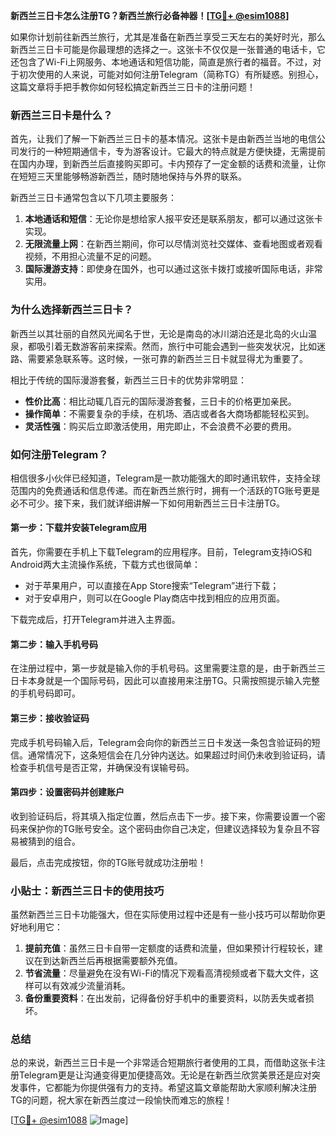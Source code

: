 **新西兰三日卡怎么注册TG？新西兰旅行必备神器！[[TG💪+ @esim1088](https://t.me/s/esim1088)]**

如果你计划前往新西兰旅行，尤其是准备在新西兰享受三天左右的美好时光，那么新西兰三日卡可能是你最理想的选择之一。这张卡不仅仅是一张普通的电话卡，它还包含了Wi-Fi上网服务、本地通话和短信功能，简直是旅行者的福音。不过，对于初次使用的人来说，可能对如何注册Telegram（简称TG）有所疑惑。别担心，这篇文章将手把手教你如何轻松搞定新西兰三日卡的注册问题！

### 新西兰三日卡是什么？

首先，让我们了解一下新西兰三日卡的基本情况。这张卡是由新西兰当地的电信公司发行的一种短期通信卡，专为游客设计。它最大的特点就是方便快捷，无需提前在国内办理，到新西兰后直接购买即可。卡内预存了一定金额的话费和流量，让你在短短三天里能够畅游新西兰，随时随地保持与外界的联系。

新西兰三日卡通常包含以下几项主要服务：
1. **本地通话和短信**：无论你是想给家人报平安还是联系朋友，都可以通过这张卡实现。
2. **无限流量上网**：在新西兰期间，你可以尽情浏览社交媒体、查看地图或者观看视频，不用担心流量不足的问题。
3. **国际漫游支持**：即使身在国外，也可以通过这张卡拨打或接听国际电话，非常实用。

### 为什么选择新西兰三日卡？

新西兰以其壮丽的自然风光闻名于世，无论是南岛的冰川湖泊还是北岛的火山温泉，都吸引着无数游客前来探索。然而，旅行中可能会遇到一些突发状况，比如迷路、需要紧急联系等。这时候，一张可靠的新西兰三日卡就显得尤为重要了。

相比于传统的国际漫游套餐，新西兰三日卡的优势非常明显：
- **性价比高**：相比动辄几百元的国际漫游套餐，三日卡的价格更加亲民。
- **操作简单**：不需要复杂的手续，在机场、酒店或者各大商场都能轻松买到。
- **灵活性强**：购买后立即激活使用，用完即止，不会浪费不必要的费用。

### 如何注册Telegram？

相信很多小伙伴已经知道，Telegram是一款功能强大的即时通讯软件，支持全球范围内的免费通话和信息传递。而在新西兰旅行时，拥有一个活跃的TG账号更是必不可少。接下来，我们就详细讲解一下如何用新西兰三日卡注册TG。

#### 第一步：下载并安装Telegram应用

首先，你需要在手机上下载Telegram的应用程序。目前，Telegram支持iOS和Android两大主流操作系统，下载方式也很简单：
- 对于苹果用户，可以直接在App Store搜索“Telegram”进行下载；
- 对于安卓用户，则可以在Google Play商店中找到相应的应用页面。

下载完成后，打开Telegram并进入主界面。

#### 第二步：输入手机号码

在注册过程中，第一步就是输入你的手机号码。这里需要注意的是，由于新西兰三日卡本身就是一个国际号码，因此可以直接用来注册TG。只需按照提示输入完整的手机号码即可。

#### 第三步：接收验证码

完成手机号码输入后，Telegram会向你的新西兰三日卡发送一条包含验证码的短信。通常情况下，这条短信会在几分钟内送达。如果超过时间仍未收到验证码，请检查手机信号是否正常，并确保没有误输号码。

#### 第四步：设置密码并创建账户

收到验证码后，将其填入指定位置，然后点击下一步。接下来，你需要设置一个密码来保护你的TG账号安全。这个密码由你自己决定，但建议选择较为复杂且不容易被猜到的组合。

最后，点击完成按钮，你的TG账号就成功注册啦！

### 小贴士：新西兰三日卡的使用技巧

虽然新西兰三日卡功能强大，但在实际使用过程中还是有一些小技巧可以帮助你更好地利用它：

1. **提前充值**：虽然三日卡自带一定额度的话费和流量，但如果预计行程较长，建议在到达新西兰后再根据需要额外充值。
2. **节省流量**：尽量避免在没有Wi-Fi的情况下观看高清视频或者下载大文件，这样可以有效减少流量消耗。
3. **备份重要资料**：在出发前，记得备份好手机中的重要资料，以防丢失或者损坏。

### 总结

总的来说，新西兰三日卡是一个非常适合短期旅行者使用的工具，而借助这张卡注册Telegram更是让沟通变得更加便捷高效。无论是在新西兰欣赏美景还是应对突发事件，它都能为你提供强有力的支持。希望这篇文章能帮助大家顺利解决注册TG的问题，祝大家在新西兰度过一段愉快而难忘的旅程！

[[TG💪+ @esim1088](https://t.me/s/esim1088) ![Image](https://i.postimg.cc/4NQfJmqS/Snipaste-2025-05-13-00-14-12.png)]